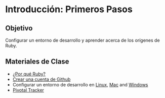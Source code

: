 Introducción: Primeros Pasos
=============================

Objetivo
---------

Configurar un entorno de desarrollo y aprender acerca de los orígenes de Ruby.

Materiales de Clase
--------------------

* [¿Por qué Ruby?](0.1-happiness.md)
* [Crear una cuenta de Github](0.2-github-account.md)
* Configurar un entorno de desarrollo en
  [Linux](0.3-development-environment-linux.md), 
  [Mac](0.3-development-environment-osx.md) and 
  [Windows](0.3-development-environment-windows.md)
* [Pivotal Tracker](0.4-pivotal-tracker.md)

